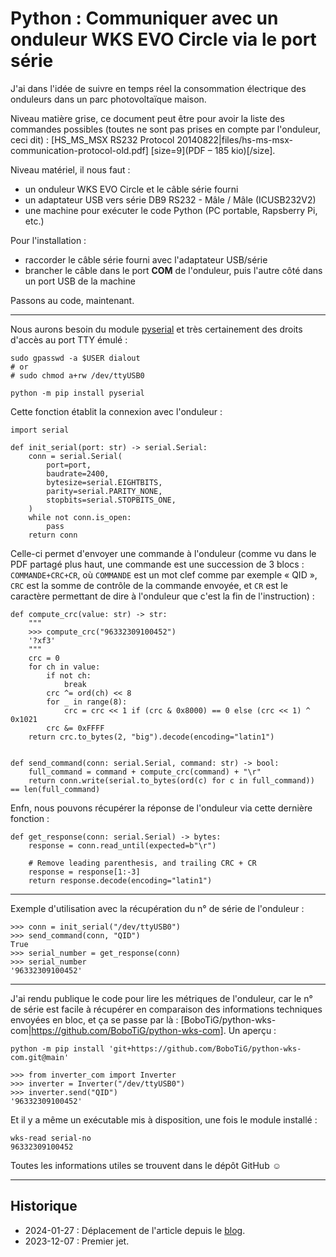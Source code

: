 # Python : Communiquer avec un onduleur WKS EVO Circle via le port série

J'ai dans l'idée de suivre en temps réel la consommation électrique des onduleurs dans un parc photovoltaïque maison.

Niveau matière grise, ce document peut être pour avoir la liste des commandes possibles (toutes ne sont pas prises en compte par l'onduleur, ceci dit) : [HS_MS_MSX RS232 Protocol 20140822|files/hs-ms-msx-communication-protocol-old.pdf] [size=9](PDF &ndash; 185 kio)[/size].

Niveau matériel, il nous faut :

- un onduleur WKS EVO Circle et le câble série fourni
- un adaptateur USB vers série DB9 RS232 - Mâle / Mâle (ICUSB232V2)
- une machine pour exécuter le code Python (PC portable, Rapsberry Pi, etc.)

Pour l'installation :

- raccorder le câble série fourni avec l'adaptateur USB/série
- brancher le câble dans le port **COM** de l'onduleur, puis l'autre côté dans un port USB de la machine

Passons au code, maintenant.

---

Nous aurons besoin du module [pyserial](https://pypi.org/project/pyserial) et très certainement des droits d'accès au port TTY émulé :

```{codeblock} shell
sudo gpasswd -a $USER dialout
# or
# sudo chmod a+rw /dev/ttyUSB0

python -m pip install pyserial
```

Cette fonction établit la connexion avec l'onduleur :

```{codeblock} python
import serial

def init_serial(port: str) -> serial.Serial:
    conn = serial.Serial(
        port=port,
        baudrate=2400,
        bytesize=serial.EIGHTBITS,
        parity=serial.PARITY_NONE,
        stopbits=serial.STOPBITS_ONE,
    )
    while not conn.is_open:
        pass
    return conn
```

Celle-ci permet d'envoyer une commande à l'onduleur (comme vu dans le PDF partagé plus haut, une commande est une succession de 3 blocs : `COMMANDE+CRC+CR`, où `COMMANDE` est un mot clef comme par exemple « QID », `CRC` est la somme de contrôle de la commande envoyée, et `CR` est le caractère permettant de dire à l'onduleur que c'est la fin de l'instruction) :

```{codeblock} python
def compute_crc(value: str) -> str:
    """
    >>> compute_crc("96332309100452")
    '?xf3'
    """
    crc = 0
    for ch in value:
        if not ch:
            break
        crc ^= ord(ch) << 8
        for _ in range(8):
            crc = crc << 1 if (crc & 0x8000) == 0 else (crc << 1) ^ 0x1021
        crc &= 0xFFFF
    return crc.to_bytes(2, "big").decode(encoding="latin1")


def send_command(conn: serial.Serial, command: str) -> bool:
    full_command = command + compute_crc(command) + "\r"
    return conn.write(serial.to_bytes(ord(c) for c in full_command)) == len(full_command)
```

Enfn, nous pouvons récupérer la réponse de l'onduleur via cette dernière fonction :

```{codeblock} python
def get_response(conn: serial.Serial) -> bytes:
    response = conn.read_until(expected=b"\r")

    # Remove leading parenthesis, and trailing CRC + CR
    response = response[1:-3]
    return response.decode(encoding="latin1")
```

---

Exemple d'utilisation avec la récupération du n° de série de l'onduleur :

```{codeblock} python
>>> conn = init_serial("/dev/ttyUSB0")
>>> send_command(conn, "QID")
True
>>> serial_number = get_response(conn)
>>> serial_number
'96332309100452'
```

---

J'ai rendu publique le code pour lire les métriques de l'onduleur, car le n° de série est facile à récupérer en comparaison des informations techniques envoyées en bloc, et ça se passe par là : [BoboTiG/python-wks-com|https://github.com/BoboTiG/python-wks-com]. Un aperçu :

```{codeblock} shell
python -m pip install 'git+https://github.com/BoboTiG/python-wks-com.git@main'
```

```{codeblock} python
>>> from inverter_com import Inverter
>>> inverter = Inverter("/dev/ttyUSB0")
>>> inverter.send("QID")
'96332309100452'
```

Et il y a même un exécutable mis à disposition, une fois le module installé :
```{codeblock} shell
wks-read serial-no
96332309100452
```

Toutes les informations utiles se trouvent dans le dépôt GitHub ☺

---

## Historique

- 2024-01-27 : Déplacement de l'article depuis le [blog](https://www.tiger-222.fr/?d=2023/12/07/21/34/37-python-communiquer-avec-un-onduleur-wks-evo-circle-via-le-port-serie).
- 2023-12-07 : Premier jet.